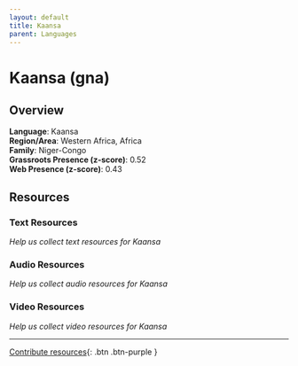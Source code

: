 ```yaml
---
layout: default
title: Kaansa
parent: Languages
---
```


# Kaansa (gna)

## Overview

**Language**: Kaansa  
**Region/Area**: Western Africa, Africa  
**Family**: Niger-Congo  
**Grassroots Presence (z-score)**: 0.52  
**Web Presence (z-score)**: 0.43  

## Resources

### Text Resources
*Help us collect text resources for Kaansa*

### Audio Resources
*Help us collect audio resources for Kaansa*

### Video Resources
*Help us collect video resources for Kaansa*

---

[Contribute resources](https://forms.office.com/e/1SfLJx3u1r){: .btn .btn-purple }
